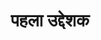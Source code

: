 ---
title: पहला उद्देशक

type: lesson

order:
  cat: anga
  aagam:
    position: 1
    depth: 1
  book:
    position: 1
    depth: 2
  chapter:
    position: 1
    depth: 3
  lesson: 
    position: 1
    depth: 4

parent: 
  type: chapter

children: 
  type: sutra
  count: 6

start:
end: पहला उद्देशक समाप्त।
---